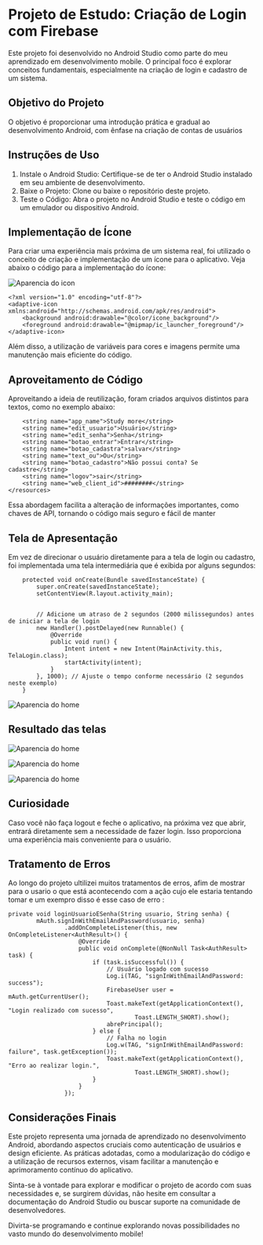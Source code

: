 # Projeto de Estudo: Criação de Login com Firebase

Este projeto foi desenvolvido no Android Studio como parte do meu aprendizado em desenvolvimento mobile. O principal foco é explorar conceitos fundamentais, especialmente na criação de login e cadastro de um sistema.

## Objetivo do Projeto

O objetivo é proporcionar uma introdução prática e gradual ao desenvolvimento Android, com ênfase na criação de contas de usuários

## Instruções de Uso

1. Instale o Android Studio: Certifique-se de ter o Android Studio instalado em seu ambiente de desenvolvimento.
2. Baixe o Projeto: Clone ou baixe o repositório deste projeto.
3. Teste o Código: Abra o projeto no Android Studio e teste o código em um emulador ou dispositivo Android.

## Implementação de Ícone

Para criar uma experiência mais próxima de um sistema real, foi utilizado o conceito de criação e implementação de um ícone para o aplicativo. Veja abaixo o código para a implementação do ícone: 

![Aparencia do icon](/img/ICON%20DO%20APP.jpeg) 

```
<?xml version="1.0" encoding="utf-8"?>
<adaptive-icon xmlns:android="http://schemas.android.com/apk/res/android">
    <background android:drawable="@color/icone_background"/>
    <foreground android:drawable="@mipmap/ic_launcher_foreground"/>
</adaptive-icon>
```

Além disso, a utilização de variáveis para cores e imagens permite uma manutenção mais eficiente do código.

## Aproveitamento de Código


Aproveitando a ideia de reutilização, foram criados arquivos distintos para textos, como no exemplo abaixo:

``` <resources>
    <string name="app_name">Study more</string>
    <string name="edit_usuario">Usuário</string>
    <string name="edit_senha">Senha</string>
    <string name="botao_entrar">Entrar</string>
    <string name="botao_cadastra">salvar</string>
    <string name="text_ou">Ou</string>
    <string name="botao_cadastro">Não possui conta? Se cadastre</string>
    <string name="logov">sair</string>
    <string name="web_client_id">########</string>
</resources>
```
Essa abordagem facilita a alteração de informações importantes, como chaves de API, tornando o código mais seguro e fácil de manter


## Tela de Apresentação 

Em vez de direcionar o usuário diretamente para a tela de login ou cadastro, foi implementada uma tela intermediária que é exibida por alguns segundos:

```    @Override
    protected void onCreate(Bundle savedInstanceState) {
        super.onCreate(savedInstanceState);
        setContentView(R.layout.activity_main);


        // Adicione um atraso de 2 segundos (2000 milissegundos) antes de iniciar a tela de login
        new Handler().postDelayed(new Runnable() {
            @Override
            public void run() {
                Intent intent = new Intent(MainActivity.this, TelaLogin.class);
                startActivity(intent);
            }
        }, 1000); // Ajuste o tempo conforme necessário (2 segundos neste exemplo)
    }
```
![Aparencia do home](/img/tela%20home%20.png)

## Resultado das telas 
![Aparencia do home](/img/tela%20de%20login%20.png)

![Aparencia do home](/img/tela%20de%20cadastro.png)

![Aparencia do home](/img/Tela%20de%20Logof.png)

## Curiosidade

Caso você não faça logout e feche o aplicativo, na próxima vez que abrir, entrará diretamente sem a necessidade de fazer login. Isso proporciona uma experiência mais conveniente para o usuário.

## Tratamento de  Erros 

Ao longo do projeto ultilizei muitos tratamentos de erros, afim de mostrar para o usario o que está acontecendo com a ação cujo ele estaria tentando tomar e um exempro disso é esse caso de erro :

```
private void loginUsuarioESenha(String usuario, String senha) {
        mAuth.signInWithEmailAndPassword(usuario, senha)
                .addOnCompleteListener(this, new OnCompleteListener<AuthResult>() {
                    @Override
                    public void onComplete(@NonNull Task<AuthResult> task) {
                        if (task.isSuccessful()) {
                            // Usuário logado com sucesso
                            Log.i(TAG, "signInWithEmailAndPassword: success");
                            FirebaseUser user = mAuth.getCurrentUser();
                            Toast.makeText(getApplicationContext(), "Login realizado com sucesso",
                                    Toast.LENGTH_SHORT).show();
                            abrePrincipal();
                        } else {
                            // Falha no login
                            Log.w(TAG, "signInWithEmailAndPassword: failure", task.getException());
                            Toast.makeText(getApplicationContext(), "Erro ao realizar login.",
                                    Toast.LENGTH_SHORT).show();
                        }
                    }
                });
```

## Considerações Finais

Este projeto representa uma jornada de aprendizado no desenvolvimento Android, abordando aspectos cruciais como autenticação de usuários e design eficiente. As práticas adotadas, como a modularização do código e a utilização de recursos externos, visam facilitar a manutenção e aprimoramento contínuo do aplicativo.

Sinta-se à vontade para explorar e modificar o projeto de acordo com suas necessidades e, se surgirem dúvidas, não hesite em consultar a documentação do Android Studio ou buscar suporte na comunidade de desenvolvedores.

Divirta-se programando e continue explorando novas possibilidades no vasto mundo do desenvolvimento mobile!